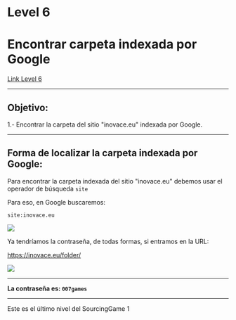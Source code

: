 # Level 6
# Encontrar carpeta indexada por Google
[Link Level 6](https://sourcing.games/game-1/game-1-ku7xa/)

---

## Objetivo:

1.- Encontrar la carpeta del sitio "inovace.eu" indexada por Google.

---

## Forma de localizar la carpeta indexada por Google:

Para encontrar la carpeta indexada del sitio "inovace.eu" debemos usar el operador de búsqueda ```site```

Para eso, en Google buscaremos:

```site:inovace.eu```


![](images/Level06/2025-05-17-23-12-26.png)

Ya tendríamos la contraseña, de todas formas, si entramos en la URL:

https://inovace.eu/folder/

![](images/Level06/2025-05-17-23-13-53.png)

---

**La contraseña es: ```007games```**

---

Este es el último nivel del SourcingGame 1
